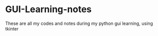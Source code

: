 # GUI-Learning-notes


These are all my codes and notes during my python gui learning, using tkinter
